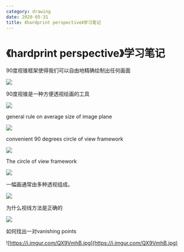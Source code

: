 ```yaml
---
category: drawing
date: 2020-05-31
title: 《hardprint perspective》学习笔记
---
```

# 《hardprint perspective》学习笔记

90度视锥框架使得我们可以自由地精确绘制出任何画面

![](https://i.imgur.com/ok462AI.jpg)

90度视锥是一种方便透视绘画的工具

![](https://i.imgur.com/NGkoEAS.jpg)

general rule on average size of image plane

![](https://i.imgur.com/argte7a.jpg)

convenient 90 degrees circle of view framework

![](https://i.imgur.com/iRjbtia.jpg)

The circle of view framework

![](https://i.imgur.com/4xy9Qt4.jpg)

一幅画通常由多种透视组成。

![](https://i.imgur.com/ucP9i8X.jpg)

为什么视线方法是正确的

![](https://i.imgur.com/zZQXu0H.jpg)

如何找出一对vanishing points

![https://i.imgur.com/QX9VmhB.jpg](https://i.imgur.com/QX9VmhB.jpg)
